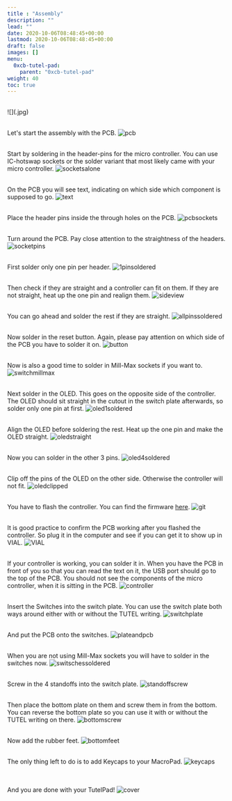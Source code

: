 ```yaml
---
title : "Assembly"
description: ""
lead: ""
date: 2020-10-06T08:48:45+00:00
lastmod: 2020-10-06T08:48:45+00:00
draft: false
images: []
menu:
  0xcb-tutel-pad:
    parent: "0xcb-tutel-pad"
weight: 40
toc: true
---
```


<br>
![](.jpg)

<br>Let's start the assembly with the PCB.
![pcb](pcb.jpg)

<br>Start by soldering in the header-pins for the micro controller. You can use IC-hotswap sockets or the solder variant that most likely came with your micro controller.
![socketsalone](socketsalone.jpg)

<br>On the PCB you will see text, indicating on which side which component is supposed to go.
![text](text.jpg)

<br>Place the header pins inside the through holes on the PCB.
![pcbsockets](pcbsockets.jpg)

<br>Turn around the PCB. Pay close attention to the straightness of the headers.
![socketpins](socketpins.jpg)

<br>First solder only one pin per header.
![1pinsoldered](1pinsoldered.jpg)

<br>Then check if they are straight and a controller can fit on them. If they are not straight, heat up the one pin and realign them.
![sideview](sideview.jpg)

<br>You can go ahead and solder the rest if they are straight.
![allpinssoldered](allpinssoldered.jpg)

<br>Now solder in the reset button. Again, please pay attention on which side of the PCB you have to solder it on.
![button](button.jpg)

<br>Now is also a good time to solder in Mill-Max sockets if you want to.
![switchmillmax](switchmillmax.jpg)

<br>Next solder in the OLED. This goes on the opposite side of the controller. The OLED should sit straight in the cutout in the switch plate afterwards, so solder only one pin at first.
![oled1soldered](oled1soldered.jpg)

<br>Align the OLED before soldering the rest. Heat up the one pin and make the OLED straight.
![oledstraight](oledstraight.jpg)

<br>Now you can solder in the other 3 pins.
![oled4soldered](oled4soldered.jpg)

<br>Clip off the pins of the OLED on the other side. Otherwise the controller will not fit.
![oledclipped](oledclipped.jpg)

<br>You have to flash the controller. You can find the firmware <a href="https://github.com/0xCB-dev/0xCB-TutelPad/releases/tag/v1.0" >here<a>.
![git](git.webp)

<br>It is good practice to confirm the PCB working after you flashed the controller. So plug it in the computer and see if you can get it to show up in VIAL.
![VIAL](VIAL.webp)

<br>If your controller is working, you can solder it in. When you have the PCB in front of you so that you can read the text on it, the USB port should go to the top of the PCB. You should not see the components of the micro controller, when it is sitting in the PCB.
![controller](controller.jpg)

<br>Insert the Switches into the switch plate. You can use the switch plate both ways around either with or without the TUTEL writing.
![switchplate](switchplate.jpg)

<br>And put the PCB onto the switches.
![plateandpcb](plateandpcb.jpg)

<br>When you are not using Mill-Max sockets you will have to solder in the switches now.
![switschessoldered](switchessoldered.jpg)

<br>Screw in the 4 standoffs into the switch plate.
![standoffscrew](standoffscrew.jpg)

<br>Then place the bottom plate on them and screw them in from the bottom. You can reverse the bottom plate so you can use it with or without the TUTEL writing on there.
![bottomscrew](bottomscrew.jpg)

<br>Now add the rubber feet.
![bottomfeet](bottomfeet.jpg)

<br>The only thing left to do is to add Keycaps to your MacroPad.
![keycaps](keycaps.jpg)

<br><br>And you are done with your TutelPad!
![cover](cover.jpg)